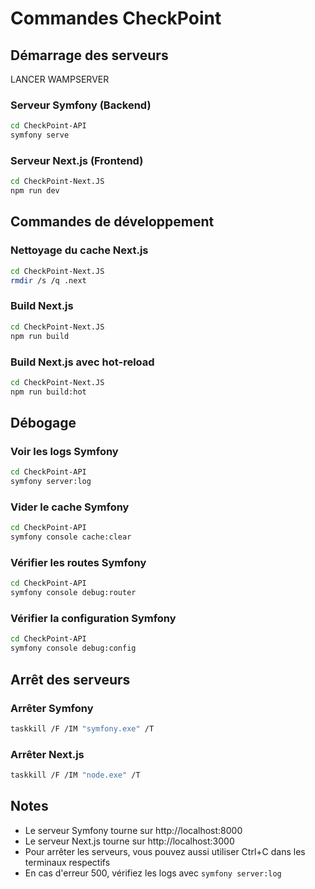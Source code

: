 # Commandes CheckPoint

## Démarrage des serveurs


LANCER WAMPSERVER

### Serveur Symfony (Backend)
```bash
cd CheckPoint-API
symfony serve
```

### Serveur Next.js (Frontend)
```bash
cd CheckPoint-Next.JS
npm run dev
```

## Commandes de développement

### Nettoyage du cache Next.js
```bash
cd CheckPoint-Next.JS
rmdir /s /q .next
```

### Build Next.js
```bash
cd CheckPoint-Next.JS
npm run build
```

### Build Next.js avec hot-reload
```bash
cd CheckPoint-Next.JS
npm run build:hot
```

## Débogage

### Voir les logs Symfony
```bash
cd CheckPoint-API
symfony server:log
```

### Vider le cache Symfony
```bash
cd CheckPoint-API
symfony console cache:clear
```

### Vérifier les routes Symfony
```bash
cd CheckPoint-API
symfony console debug:router
```

### Vérifier la configuration Symfony
```bash
cd CheckPoint-API
symfony console debug:config
```

## Arrêt des serveurs

### Arrêter Symfony
```bash
taskkill /F /IM "symfony.exe" /T
```

### Arrêter Next.js
```bash
taskkill /F /IM "node.exe" /T
```

## Notes
- Le serveur Symfony tourne sur http://localhost:8000
- Le serveur Next.js tourne sur http://localhost:3000
- Pour arrêter les serveurs, vous pouvez aussi utiliser Ctrl+C dans les terminaux respectifs
- En cas d'erreur 500, vérifiez les logs avec `symfony server:log` 